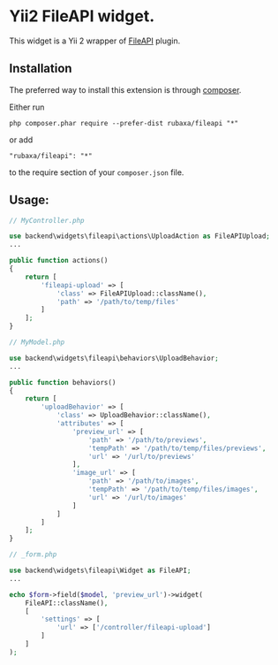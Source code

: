 Yii2 FileAPI widget.
==================
This widget is a Yii 2 wrapper of [FileAPI](https://github.com/RubaXa/jquery.fileapi) plugin.

Installation
------------

The preferred way to install this extension is through [composer](http://getcomposer.org/download/).

Either run

```
php composer.phar require --prefer-dist rubaxa/fileapi "*"
```

or add

```
"rubaxa/fileapi": "*"
```

to the require section of your `composer.json` file.

Usage:
------

```php
// MyController.php

use backend\widgets\fileapi\actions\UploadAction as FileAPIUpload;
...

public function actions()
{
    return [
        'fileapi-upload' => [
            'class' => FileAPIUpload::className(),
            'path' => '/path/to/temp/files'
        ]
    ];
}
```

```php
// MyModel.php

use backend\widgets\fileapi\behaviors\UploadBehavior;
...

public function behaviors()
{
    return [
        'uploadBehavior' => [
            'class' => UploadBehavior::className(),
            'attributes' => [
                'preview_url' => [
                    'path' => '/path/to/previews',
                    'tempPath' => '/path/to/temp/files/previews',
                    'url' => '/url/to/previews'
                ],
                'image_url' => [
                    'path' => '/path/to/images',
                    'tempPath' => '/path/to/temp/files/images',
                    'url' => '/url/to/images'
                ]
            ]
        ]
    ];
}
```

```php
// _form.php

use backend\widgets\fileapi\Widget as FileAPI;
...

echo $form->field($model, 'preview_url')->widget(
    FileAPI::className(),
    [
        'settings' => [
            'url' => ['/controller/fileapi-upload']
        ]
    ]
);
```
